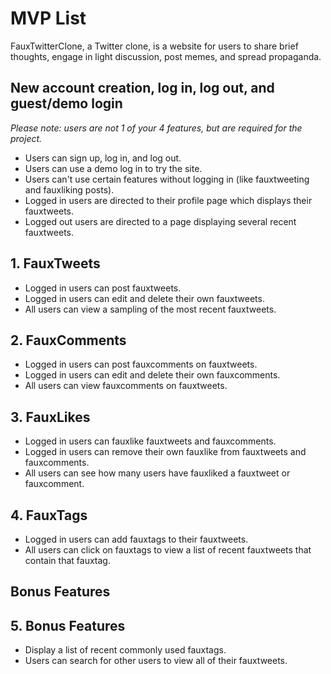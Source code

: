 # MVP List

FauxTwitterClone, a Twitter clone, is a website for users to share brief thoughts, engage in light discussion, post memes, and spread propaganda.

## New account creation, log in, log out, and guest/demo login
_Please note: users are not 1 of your 4 features, but are required for the project._

* Users can sign up, log in, and log out.
* Users can use a demo log in to try the site.
* Users can't use certain features without logging in (like fauxtweeting and fauxliking posts).
* Logged in users are directed to their profile page which displays their fauxtweets.
* Logged out users are directed to a page displaying several recent fauxtweets.

## 1. FauxTweets

* Logged in users can post fauxtweets.
* Logged in users can edit and delete their own fauxtweets.
* All users can view a sampling of the most recent fauxtweets.

## 2. FauxComments

* Logged in users can post fauxcomments on fauxtweets.
* Logged in users can edit and delete their own fauxcomments.
* All users can view fauxcomments on fauxtweets.

## 3. FauxLikes

* Logged in users can fauxlike fauxtweets and fauxcomments.
* Logged in users can remove their own fauxlike from fauxtweets and fauxcomments.
* All users can see how many users have fauxliked a fauxtweet or fauxcomment.


## 4. FauxTags

* Logged in users can add fauxtags to their fauxtweets.
* All users can click on fauxtags to view a list of recent fauxtweets that contain that fauxtag.

## Bonus Features

## 5. Bonus Features

* Display a list of recent commonly used fauxtags.
* Users can search for other users to view all of their fauxtweets.
